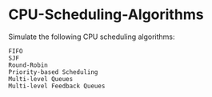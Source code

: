 # CPU-Scheduling-Algorithms

Simulate the following CPU scheduling algorithms:

    FIFO
    SJF
    Round-Robin
    Priority-based Scheduling
    Multi-level Queues
    Multi-level Feedback Queues
    

